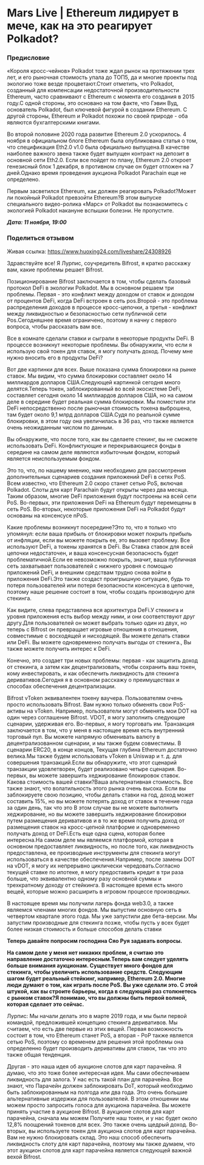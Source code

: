 # Mars Live | Ethereum лидирует в мече, как на это реагирует Polkadot?

### Предисловие

«Короля кросс-чейнов» Polkadot тоже ждал рынок на протяжении трех лет, и его рыночная стоимость упала до ТОП5, да и многие проекты под экологию тоже везде процветают.Стоит отметить, что Polkadot, созданный для компенсации недостаточной производительности Ethereum, часто сравнивают с Ethereum с момента его создания в 2015 году.С одной стороны, это основано на том факте, что Гэвин Вуд, основатель Polkadot, был ключевой фигурой в создании Ethereum. С другой стороны, Ethereum и Polkadot похожи по своей природе - оба являются бухгалтерскими книгами.

Во второй половине 2020 года развитие Ethereum 2.0 ускорилось. 4 ноября в официальном блоге Ethereum была опубликована статья о том, что спецификация Eth2.0 v1.0 была официально выпущена.В качестве наиболее важного звена также будет выпущен контракт на депозит в основной сети Eth2.0. Если все пойдет по плану, Ethereum 2.0 откроет генезисный блок 1 декабря, в противном случае он будет отложен на 7 дней.Однако время проведения аукциона Polkadot Parachain еще не определено.

Первым засветился Ethereum, как должен реагировать Polkadot?Может ли покойный Polkadot превзойти Ethereum?В этом выпуске специального видео-ролика «Марс» от Polkadot вы познакомитесь с экологией Polkadot накануне вспышки болезни. Не пропустите.

***Дата: 11 ноября, 19:00***

### Поделиться отзывом

Живая ссылка: https://www.huoxing24.com/liveshare/24308926

Здравствуйте все! Я Лурпис, соучредитель Bifrost, я кратко расскажу вам, какие проблемы решает Bifrost.

Позиционирование Bifrost заключается в том, чтобы сделать базовый протокол DeFi в экологии Polkadot. Мы в основном решаем три проблемы. Первая - это конфликт между доходом от ставок и доходом от процентов DeFi, когда DeFi встроен в сеть pos.Второй - это проблема распределения доходов в процессе кросс-цепочки, а третья - конфликт между ликвидностью и безопасностью сети публичной сети Pos.Сегодняшнее время ограничено, поэтому я начну с первого вопроса, чтобы рассказать вам все.

Все в комнате сделали ставки и сыграли в некоторые продукты DeFi. В процессе возникнут некоторые проблемы. Вы обнаружили, что если я использую свой токен для ставок, я могу получать доход. Почему мне нужно вносить его в продукты DeFi?

Вот две картинки для всех. Выше показана сумма блокировки на рынке ставок. Мы видим, что сумма блокировки составляет около 14 миллиардов долларов США.Следующей картинкой сегодня много делятся.Теперь токен, заблокированный во всей экосистеме DeFi, составляет сегодня около 14 миллиардов долларов США, но на самом деле в середине будет реальная сумма блокировки. Мы поместили эти DeFi непосредственно после рыночная стоимость токена выброшена, там будет около 9,1 млрд долларов США.Судя по реальной сумме блокировки, в этом году она увеличилась в 36 раз, что также является очень неожиданным числом по данным.

Вы обнаружите, что после того, как вы сделаете стекинг, вы не сможете использовать DeFi. Конфликтующие и перекрывающиеся фонды в середине на самом деле являются избыточным фондом, который является неиспользуемым фондом.

Это то, что, по нашему мнению, нам необходимо для рассмотрения дополнительных сценариев создания приложений DeFi в сетях PoS. Всем известно, что Ethereum 2.0 скоро станет сетью PoS, включая Polkadot. Слоты для карт Parachain будут открыты через два месяца. Таким образом, многие DeFi приложения будут построены на всей сети PoS. Во-первых, эти приложения DeFi на Ethereum будут перемещены в сеть PoS. Во-вторых, некоторые приложения DeFi на Polkadot будут основаны на консенсусе nPoS.

Какие проблемы возникнут посередине?Это то, что я только что упомянул: если ваша прибыль от блокировки может покрыть прибыль от инфляции, если вы можете покрыть ее, это вызовет проблему. Все используют DeFi, а токены хранятся в DeFi. Вы Ставка ставок для всей цепочки недостаточен, и ваша консенсусная безопасность будет проблематичной.Если ее невозможно покрыть, значит, ваша публичная сеть захватывает пользователей с нижнего уровня с помощью приложений DeFi, и внешним средствам трудно снова войти в приложения DeFi.Это также создаст проигрышную ситуацию, будь то потеря пользователей или потеря безопасности консенсуса в цепочке, поэтому наше решение состоит в том, чтобы создать производную для стекинга.

Как видите, слева представлена ​​вся архитектура DeFi.У стекинга и уровня приложения есть выбор между ними, и они соответствуют друг другу.Для пользователей он может выбрать только один из двух, но теперь с Bifrost он превращает игровые отношения в отношения, совместимые с восходящей и нисходящей. Вы можете делать ставки или DeFi. Вы можете одновременно получать выгоды от стекинга., Вы также можете получить интерес к DeFi.

Конечно, это создает три новых проблемы: первая - как защитить доход от стекинга, а затем как децентрализовать, чтобы сохранить ваш токен, кому инвестировать, и как обеспечить ликвидность для стекинга деривативов.Сегодня я в основном расскажу о преимуществах и способах обеспечения децентрализации.

Bifrost vToken эквивалентен токену ваучера. Пользователям очень просто использовать Bifrost. Вам нужно только обменять свои PoS-активы на vToken. Например, пользователи могут обменять мои DOT на один через соглашение Bifrost. VDOT, я могу заполнить следующие сценарии, удерживая его. Во-первых, я могу торговать им. Транзакция заключается в том, что у меня в настоящее время есть внутренний торговый пул. Вы можете напрямую обменивать валюту в децентрализованном сценарии, и мы также будем совместимы. В сценарии ERC20, в конце концов, Текущая глубина Ethereum достаточно велика.Мы также будем использовать vToken в Uniswap и т. д. для совершения транзакций.Если вы обнаружите, что этот сценарий транзакции удовлетворен, будет реализовано четыре сценария. Во-первых, вы можете завершить хеджирование блокировок ставок. Какова стоимость вашей ставки?Ваша альтернативная стоимость. Все также знают, что волатильность этого рынка очень высока. Если вы заблокируете свою позицию, чтобы делать ставки на год, доход может составить 15%, но вы можете потерять доход от ставок в течение года за один день, так что это В этом случае вы не можете выполнить хеджирование, но вы можете завершить хеджирование блокировки путем размещения деривативов и в то же время получить доход от размещения ставок на кросс-цепной платформе и одновременно получать доход от DeFi.Есть еще одна сцена, которая более интересна.На самом деле мы являемся платформой, которая в основном предоставляет ликвидность, но после того, как ликвидность предоставлена, ее производные инструменты для стекинга могут использоваться в качестве обеспечения.Например, после замены DOT на vDOT, я могу их непрерывно циклически чередовать.Согласно текущей ставке по ипотеке, я могу предоставить кредит в три раза больше, что эквивалентно одному разу основной суммы и трехкратному доходу от стейкинга. В настоящее время есть много вещей, которые можно расширить в игровом процессе производных.

В настоящее время мы получили лагерь фонда web3.0, а также являемся членами многих фондов. Мы выпустим основную сеть в четвертом квартале этого года. Мы уже запустили две бета-версии. Мы запустим производные для стекинга позже, чтобы пусть у всех будет более низкая стоимость и больше способов делать ставки

**Теперь давайте попросим господина Сяо Руя задавать вопросы.**

**На самом деле у меня нет никаких проблем, я считаю это направление достаточно интересным.Теперь вам следует уделять больше внимания аукционам. Существует много фондов для стекинга, чтобы увеличить использование средств. Следующим шагом будет реальный стейкинг, например, Ethereum 2.0. Многие люди думают о том, как играть после PoS. Вы уже сделали это. С этой штукой, как вы строите барьеры, когда в следующий раз столкнетесь с рынком ставок?Я понимаю, что вы должны быть первой волной, которая сделает это сейчас.**

Лурпис: Мы начали делать это в марте 2019 года, и мы были первой командой, предложившей концепцию стекинга деривативов. Мы считаем, что есть две первые из этих вещей. Первая возможность состоит в том, что Ethereum станет PoS, а вторая - PoP также является сетью PoS, поэтому со временем для решения этой проблемы она определенно будет производить деривативы для ставок, так что это также общая тенденция.

Другая - это наша идея об аукционе слотов для карт парачейна. Я думаю, что это тоже более интересная идея. Мы сами обеспечиваем ликвидность для залога. У нас есть такой план для парачейна. Все знают, что Парачейн должен заблокировать DoT, который необходимо быть заблокированным на полгода или два года. Это очень большие альтернативные издержки для пользователей. В этом отношении мы можем просто запросить голоса для аукциона парачейна. Вы можете принять участие в аукционе Bifrost. В аукционе слотов для карт парачейна, сначала мы можем Получите наш токен, и у нас будет около 12,8% поощрений токенов для всех. Это также очень щедрый доход. Во-вторых, вы используете токен для аукциона слотов для карт парачейна. Вам не нужно блокировать склад. Это наш способ обеспечить ликвидность слоту для карт парачейна, поэтому мы также думаем, что этот аукцион слотов для карт парачейна является следующей важной вехой Bifrost.